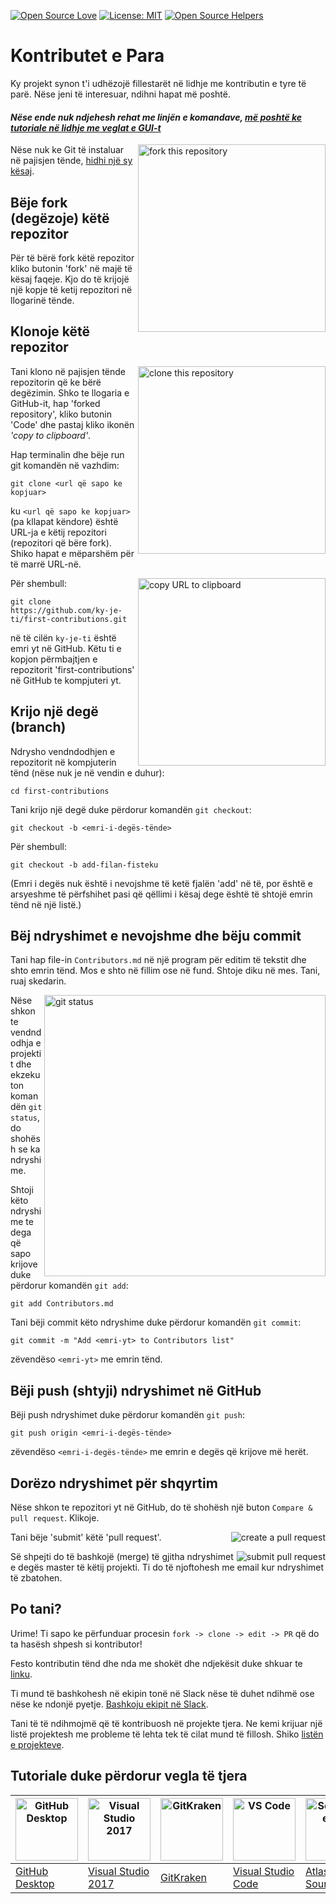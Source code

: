 [![Open Source Love](https://firstcontributions.github.io/open-source-badges/badges/open-source-v1/open-source.svg)](https://github.com/firstcontributions/open-source-badges)
[![License: MIT](https://img.shields.io/badge/License-MIT-green.svg)](https://opensource.org/licenses/MIT)
[![Open Source Helpers](https://www.codetriage.com/roshanjossey/first-contributions/badges/users.svg)](https://www.codetriage.com/roshanjossey/first-contributions)


# Kontributet e Para

Ky projekt synon t'i udhëzojë fillestarët në lidhje me kontributin e tyre të parë. Nëse jeni të interesuar, ndihni hapat më poshtë.

#### *Nëse ende nuk ndjehesh rehat me linjën e komandave, [më poshtë ke tutoriale në lidhje me veglat e GUI-t]( #tutoriale-duke-përdorur-vegla-të-tjera)*

<img align="right" width="300" src="https://firstcontributions.github.io/assets/Readme/fork.png" alt="fork this repository" />

Nëse nuk ke Git të instaluar në pajisjen tënde, [hidhi një sy kësaj]( https://help.github.com/articles/set-up-git/).

## Bëje fork (degëzoje) këtë repozitor

Për të bërë fork këtë repozitor kliko butonin 'fork' në majë të kësaj faqeje. Kjo do të krijojë një kopje të ketij repozitori në llogarinë tënde.

## Klonoje këtë repozitor

<img align="right" width="300" src="https://firstcontributions.github.io/assets/Readme/clone.png" alt="clone this repository" />

Tani klono në pajisjen tënde repozitorin që ke bërë degëzimin. Shko te llogaria e GitHub-it, hap 'forked repository', kliko butonin 'Code' dhe pastaj kliko ikonën *'copy to clipboard'*.

Hap terminalin dhe bëje run git komandën në vazhdim:

```
git clone <url që sapo ke kopjuar>
```
ku `<url që sapo ke kopjuar>` (pa kllapat këndore) është URL-ja e këtij repozitori (repozitori që bëre fork). Shiko hapat e mëparshëm për të marrë URL-në.

<img align="right" width="300" src="https://firstcontributions.github.io/assets/Readme/copy-to-clipboard.png" alt="copy URL to clipboard" />

Për shembull:
```
git clone https://github.com/ky-je-ti/first-contributions.git
```
në të cilën `ky-je-ti` është emri yt në GitHub. Këtu ti e kopjon përmbajtjen e repozitorit 'first-contributions' në GitHub te kompjuteri yt.

## Krijo një degë (branch)

Ndrysho vendndodhjen e repozitorit në kompjuterin tënd (nëse nuk je në vendin e duhur):

```
cd first-contributions
```
Tani krijo një degë duke përdorur komandën `git checkout`:
```
git checkout -b <emri-i-degës-tënde>
```

Për shembull:
```
git checkout -b add-filan-fisteku
```
(Emri i degës nuk është i nevojshme të ketë fjalën 'add' në të, por është e arsyeshme të përfshihet pasi që qëllimi i kësaj dege është të shtojë emrin tënd në një listë.)

## Bëj ndryshimet e nevojshme dhe bëju commit

Tani hap file-in `Contributors.md` në një program për editim të tekstit dhe shto emrin tënd. Mos e shto në fillim ose në fund. Shtoje diku në mes. Tani, ruaj skedarin.

<img align="right" width="450" src="https://firstcontributions.github.io/assets/Readme/git-status.png" alt="git status" />


Nëse shkon te vendndodhja e projektit dhe ekzekuton komandën `git status`, do shohësh se ka ndryshime.


Shtoji këto ndryshime te dega që sapo krijove duke përdorur komandën `git add`:

```
git add Contributors.md
```

Tani bëji commit këto ndryshime duke përdorur komandën `git commit`:
```
git commit -m "Add <emri-yt> to Contributors list"
```
zëvendëso `<emri-yt>` me emrin tënd.

## Bëji push (shtyji) ndryshimet në GitHub

Bëji push ndryshimet duke përdorur komandën `git push`: 
```
git push origin <emri-i-degës-tënde>
```
zëvendëso `<emri-i-degës-tënde>` me emrin e degës që krijove më herët.

## Dorëzo ndryshimet për shqyrtim

Nëse shkon te repozitori yt në GitHub, do të shohësh një buton `Compare & pull request`. Klikoje.

<img style="float: right;" src="https://firstcontributions.github.io/assets/Readme/compare-and-pull.png" alt="create a pull request" />

Tani bëje 'submit' këtë 'pull request'.

<img style="float: right;" src="https://firstcontributions.github.io/assets/Readme/submit-pull-request.png" alt="submit pull request" />

Së shpejti do të bashkojë (merge) të gjitha ndryshimet e degës master të këtij projekti. Ti do të njoftohesh me email kur ndryshimet të zbatohen.

## Po tani?

Urime!  Ti sapo ke përfunduar procesin `fork -> clone -> edit -> PR` që do ta hasësh shpesh si kontributor!

Festo kontributin tënd dhe nda me shokët dhe ndjekësit duke shkuar te [linku](https://firstcontributions.github.io/#social-share).

Ti mund të bashkohesh në ekipin tonë në Slack nëse të duhet ndihmë ose nëse ke ndonjë pyetje. [Bashkoju ekipit në Slack](https://join.slack.com/t/firstcontributors/shared_invite/enQtNjkxNzQwNzA2MTMwLTVhMWJjNjg2ODRlNWZhNjIzYjgwNDIyZWYwZjhjYTQ4OTBjMWM0MmFhZDUxNzBiYzczMGNiYzcxNjkzZDZlMDM).

Tani të të ndihmojmë që të kontribuosh në projekte tjera. Ne kemi krijuar një listë projektesh me probleme të lehta tek të cilat mund të fillosh. Shiko [listën e projekteve](https://firstcontributions.github.io/#project-list).


## Tutoriale duke përdorur vegla të tjera

| <a href="github-desktop-tutorial.md"><img alt="GitHub Desktop" src="https://desktop.github.com/images/desktop-icon.svg" width="100"></a> | <a href="github-windows-vs2017-tutorial.md"><img alt="Visual Studio 2017" src="https://upload.wikimedia.org/wikipedia/commons/c/cd/Visual_Studio_2017_Logo.svg" width="100"></a> | <a href="gitkraken-tutorial.md"><img alt="GitKraken" src="./assets/gk-icon.png" width="100"></a> | <a href="github-windows-vs-code-tutorial.md"><img alt="VS Code" src="https://upload.wikimedia.org/wikipedia/commons/2/2d/Visual_Studio_Code_1.18_icon.svg" width=100></a> | <a href="sourcetree-macos-tutorial.md"><img alt="Sourcetree App" src="https://wac-cdn.atlassian.com/dam/jcr:81b15cde-be2e-4f4a-8af7-9436f4a1b431/Sourcetree-icon-blue.svg" width=100></a> | <a href="github-windows-intellij-tutorial.md"><img alt="IntelliJ IDEA" src="https://upload.wikimedia.org/wikipedia/commons/d/d5/IntelliJ_IDEA_Logo.svg" width=100></a> |
| ------------------------------------------------------------ | ------------------------------------------------------------ | ------------------------------------------------------------ | ------------------------------------------------------------ | ------------------------------------------------------------ | ------------------------------------------------------------ |
| [GitHub Desktop](gui-tool-tutorials/github-desktop-tutorial.md)                 | [Visual Studio 2017](gui-tool-tutorials/github-windows-vs2017-tutorial.md)      | [GitKraken](gui-tool-tutorials/gitkraken-tutorial.md)                           | [Visual Studio Code](gui-tool-tutorials/github-windows-vs-code-tutorial.md)     | [Atlassian Sourcetree](gui-tool-tutorials/sourcetree-macos-tutorial.md)         | [IntelliJ IDEA](gui-tool-tutorials/github-windows-intellij-tutorial.md)         |

